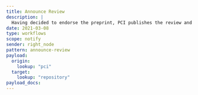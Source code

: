 ```yaml
---
title: Announce Review
description: |
  Having decided to endorse the preprint, PCI publishes the review and announces this
date: 2021-03-08
type: workflows
scope: notify
sender: right_node
pattern: announce-review
payload:
  origin:
    lookup: "pci"
  target:
    lookup: "repository"
payload_docs:
---
```


